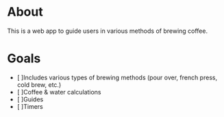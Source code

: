 # About
This is a web app to guide users in various methods of brewing coffee.

# Goals
- [ ]Includes various types of brewing methods (pour over, french press, cold brew, etc.)
- [ ]Coffee & water calculations
- [ ]Guides
- [ ]Timers